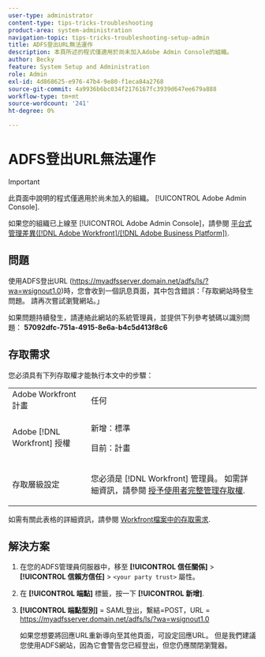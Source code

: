 ```yaml
---
user-type: administrator
content-type: tips-tricks-troubleshooting
product-area: system-administration
navigation-topic: tips-tricks-troubleshooting-setup-admin
title: ADFS登出URL無法運作
description: 本頁所述的程式僅適用於尚未加入Adobe Admin Console的組織。
author: Becky
feature: System Setup and Administration
role: Admin
exl-id: 4d868625-e976-47b4-9e80-f1eca84a2768
source-git-commit: 4a9936b6bc034f2176167fc3939d647ee679a888
workflow-type: tm+mt
source-wordcount: '241'
ht-degree: 0%

---
```


# ADFS登出URL無法運作

<!-- Audited: 1/2024 -->

>[!IMPORTANT]
>
>此頁面中說明的程式僅適用於尚未加入的組織。 [!UICONTROL Adobe Admin Console].
>
>如果您的組織已上線至 [!UICONTROL Adobe Admin Console]，請參閱 [平台式管理差異([!DNL Adobe Workfront]/[!DNL Adobe Business Platform])](../../administration-and-setup/get-started-wf-administration/actions-in-admin-console.md).

## 問題

使用ADFS登出URL (https://myadfsserver.domain.net/adfs/ls/?wa=wsignout1.0)時，您會收到一個訊息頁面，其中包含錯誤：「存取網站時發生問題。 請再次嘗試瀏覽網站。」

如果問題持續發生，請連絡此網站的系統管理員，並提供下列參考號碼以識別問題： **57092dfc-751a-4915-8e6a-b4c5d413f8c6**

## 存取需求

您必須具有下列存取權才能執行本文中的步驟：

<table style="table-layout:auto"> 
 <col> 
 <col> 
 <tbody> 
  <tr> 
   <td role="rowheader">Adobe Workfront計畫</td> 
   <td>任何</td> 
  </tr> 
  <tr> 
   <td role="rowheader">Adobe [!DNL Workfront] 授權</td> 
   <td> 
   <p>新增：標準</p>
   <p>目前：計畫</p></td> 
  </tr> 
  <tr> 
   <td role="rowheader">存取層級設定</td> 
   <td> <p>您必須是 [!DNL Workfront] 管理員。 如需詳細資訊，請參閱 <a href="../../administration-and-setup/add-users/configure-and-grant-access/grant-a-user-full-administrative-access.md" class="MCXref xref">授予使用者完整管理存取權</a>.</p>  </td> 
  </tr> 
 </tbody> 
</table>

如需有關此表格的詳細資訊，請參閱 [Workfront檔案中的存取需求](/help/quicksilver/administration-and-setup/add-users/access-levels-and-object-permissions/access-level-requirements-in-documentation.md).

## 解決方案

1. 在您的ADFS管理員伺服器中，移至 **[!UICONTROL 信任關係]** > **[!UICONTROL 信賴方信任]** > `<your party trust>` 屬性。

1. 在 **[!UICONTROL 端點]** 標籤，按一下 **[!UICONTROL 新增]**.

1. **[!UICONTROL 端點型別]** = SAML登出，繫結=POST，URL = https://myadfsserver.domain.net/adfs/ls/?wa=wsignout1.0

   如果您想要將回應URL重新導向至其他頁面，可設定回應URL。 但是我們建議您使用ADFS網站，因為它會警告您已經登出，但您仍應關閉瀏覽器。
